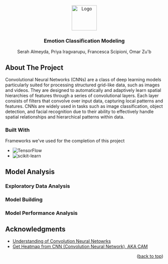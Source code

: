 <a id="readme-top"></a>

<!-- PROJECT LOGO -->
<br />
<div align="center">
  <a href="https://github.com/othneildrew/Best-README-Template">
    <img src="images/logo.png" alt="Logo" width="80" height="80">
  </a>

  <h3 align="center">Emotion Classification Modeling</h3>

  <p align="center">
    Serah Almeyda, Priya Iragvarupu, Francesca Scipioni, Omar Zu'b  
  </p>
</div>

## About The Project
Convolutional Neural Networks (CNNs) are a class of deep learning models particularly suited for processing structured grid-like data, such as images and videos. They are designed to automatically and adaptively learn spatial hierarchies of features through a series of convolutional layers. Each layer consists of filters that convolve over input data, capturing local patterns and features. CNNs are widely used in tasks such as image classification, object detection, and facial recognition due to their ability to effectively handle spatial relationships and hierarchical patterns within data.

### Built With
Frameworks we've used for the completion of this project
* ![TensorFlow](https://img.shields.io/badge/TensorFlow-%23FF6F00.svg?style=for-the-badge&logo=TensorFlow&logoColor=white) 
* ![scikit-learn](https://img.shields.io/badge/scikit--learn-%23F7931E.svg?style=for-the-badge&logo=scikit-learn&logoColor=white)

## Model Analysis

### Exploratory Data Analysis

### Model Building

### Model Performance Analysis

## Acknowledgments
* [Understanding of Convolution Neural Netowrks](https://medium.com/@RaghavPrabhu/understanding-of-convolutional-neural-network-cnn-deep-learning-99760835f148)
* [Get Heatmap from CNN (Convolution Neural Network), AKA CAM](https://tree.rocks/get-heatmap-from-cnn-convolution-neural-network-aka-grad-cam-222e08f57a34)

<p align="right">(<a href="#readme-top">back to top</a>)</p>
